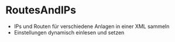# RoutesAndIPs
- IPs und Routen für verschiedene Anlagen in einer XML sammeln
- Einstellungen dynamisch einlesen und setzen